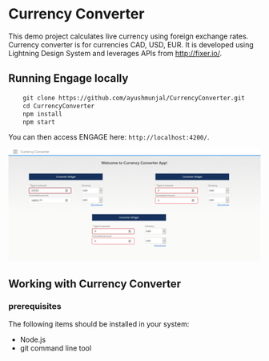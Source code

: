 # Currency Converter

This demo project calculates live currency using foreign exchange rates. Currency converter is for currencies CAD, USD, EUR. It is developed using Lightning Design System and leverages APIs from http://fixer.io/. 

## Running Engage locally

```
	git clone https://github.com/ayushmunjal/CurrencyConverter.git
    cd CurrencyConverter
	npm install
	npm start
```

You can then access ENGAGE here: `http://localhost:4200/`. 

![Home Page Image](src/assets/images/page.png)

## Working with Currency Converter

### prerequisites

The following items should be installed in your system:
* Node.js 
* git command line tool 